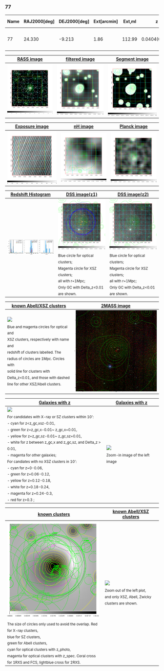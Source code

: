 <div STYLE="page-break-after: always;"></div>

### 77

|Name|RAJ2000[deg]|DEJ2000[deg] |Ext[arcmin]| Ext,ml | z | z_src| C|GC(XSZ,Delta_z<0.01)| GC(OPT,Delta_z<0.01)|GC| R_sig[arcmin] | R500[arcmin] | R500[Mpc]| CRsig[c/s] | CR500[c/s] |L500[1E44 erg/s]|F500[1E-12 erg/s/cm^2]| M500[1E14 Msun]|Tx[keV]|Cnt_sig|Beta|Rc[arcmin]|Comment|Alias|
|---|---|---|---|---|---|------|---|--------|---------|----------|---|---|---|---|---|---|---|---|---|---|---|---|---|---|
|77| 24.330| -9.213| 1.86| 112.99| 0.0404(0.005)| z1, z_xsz| B| MCXC| N, W| C, F20, MCXC, N, W| 13.675| 15.164| 0.727| 0.403(0.038)| 0.410(0.039)| 0.277(0.014)| 7.274(0.377)| 1.13(0.03)| 2.34(0.04)| 168.1| 0.884(-0.103+0.080)| 4.666(-0.713+0.514)| -| k187|

|[RASS image](../image/77/77_img.pdf)|[filtered image](../image/77/77_fil.pdf)|[Segment image](../image/77/77_seg.pdf)|
|-------------------|--------------------|-------------------|
| <img src="../image/77/77_img.png" width="300">  | <img src="../image/77/77_fil.png" width="300">   | <img src="../image/77/77_seg.png" width="300">  |

|[Exposure image](../image/77/77_mex.pdf)| [nH image](../image/77/77_nh.pdf)| [Planck image](../image/77/77_p.pdf)|
|-------------------|--------------------|-------------------|
|<img src="../image/77/77_mex.png" width="300">   | <img src="../image/77/77_nh.png" width="300">    | <img src="../image/77/77_p.png" width="300"> |

|[Redshift Histogram](../image/77/77_zg.pdf) | [DSS image(z1)](../image/77/77_dss_z1.pdf)      |  [DSS image(z2)](../image/77/77_dss_z2.pdf)    |
|-------------------|--------------------|-------------------|
|<img src="../image/77/77_zg.png" width="300"> |<img src="../image/77/77_dss_z1.png" width="300"> <sub><br>Blue circle for optical clusters; <br>Magenta circle for XSZ clusters; <br>all with r=1Mpc; <br>Only GC with Delta_z<0.01 are shown. </sub>| <img src="../image/77/77_dss_z2.png" width="300"><sub><br>Blue circle for optical clusters; <br>Magenta circle for XSZ clusters; <br>all with r=1Mpc; <br>Only GC with Delta_z<0.01 are shown. </sub> |

|[known Abell/XSZ clusters](../image/77/77_m.pdf) | [2MASS image](../image/77/77_2mass.pdf)      |
|-------------------|-------------------|
|<img src=../image/77/77_m.png width="300"> <br><sub>Blue and magenta circles for optical and <br>XSZ clusters, respectively with name and <br>redshift of clusters labelled. The <br>radius of circles are 1Mpc. Circles with <br>solid line for clusters with <br>Delta_z<0.01, and those with dashed <br>line for other XSZ/Abell clusters.        </sub>|<img src="../image/77/77_2mass.png" width="300">  |

|[Galaxies with z](../image/77/77_opt_ned.pdf) |[Galaxies with z](../image/77/77_opt_ned_zoom.pdf) |
|-------------------|-------------------|
| <img src=../image/77/77_opt_ned.png width="300"> <br><sub> For candidates with X-ray or SZ clusters within 10': <br> - cyan for z<z_gc,xsz-0.01, <br> - green for z=z_gc,x-0.01~ z_gc,x+0.01, <br> - yellow for z=z_gc,sz-0.01~ z_gc,sz+0.01, <br> - white for z between z_gc,x and z_gc,sz, and Delta_z > 0.01, <br> - magenta for other galaxies; <br>For candiates with no XSZ clusters in 10': <br> - cyan for z=0-0.06, <br> - green for z=0.06-0.12, <br> - yellow for z=0.12-0.18, <br> - white for z=0.18-0.24, <br> - magenta for z=0.24-0.3, <br> - red for z>0.3 ;  </sub>|<img src=../image/77/77_opt_ned_zoom.png width="300">  <br><sub> Zoom-in image of the left image</sub>|

|[known clusters](../image/77/77_gc.pdf) |[known Abell/XSZ clusters](../image/77/77_gc_large.pdf) |
|-------------------|-------------------|
| <img src=../image/77/77_gc.png width="300"> <br><sub> The size of circles only used to avoid the overlap. Red for X-ray clusters, <br> blue for SZ clusters, <br> green for Abell clusters, <br> cyan for optical clusters with z_photo, <br> magenta for optical clusters with z_spec. Coral cross for 1RXS and FCS, lightblue cross for 2RXS. </sub>|<img src=../image/77/77_gc_large.png width="300"> <br><sub> Zoom out of the left plot, <br> and only XSZ, Abell, Zwicky clusters are shown. </sub> |



